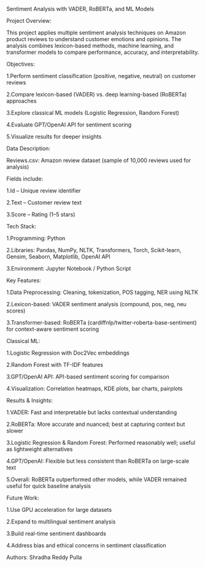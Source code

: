 Sentiment Analysis with VADER, RoBERTa, and ML Models 

  

Project Overview: 

This project applies multiple sentiment analysis techniques on Amazon product reviews to understand customer emotions and opinions. The analysis combines lexicon-based methods, machine learning, and transformer models to compare performance, accuracy, and interpretability. 

  

Objectives: 

1.Perform sentiment classification (positive, negative, neutral) on customer reviews 

2.Compare lexicon-based (VADER) vs. deep learning-based (RoBERTa) approaches 

3.Explore classical ML models (Logistic Regression, Random Forest) 

4.Evaluate GPT/OpenAI API for sentiment scoring 

5.Visualize results for deeper insights 

  

Data Description: 

Reviews.csv: Amazon review dataset (sample of 10,000 reviews used for analysis) 

  

Fields include: 

1.Id – Unique review identifier 

2.Text – Customer review text 

3.Score – Rating (1–5 stars) 

  

Tech Stack: 

1.Programming: Python 

2.Libraries: Pandas, NumPy, NLTK, Transformers, Torch, Scikit-learn, Gensim, Seaborn, Matplotlib, OpenAI API 

3.Environment: Jupyter Notebook / Python Script 

  

Key Features: 

1.Data Preprocessing: Cleaning, tokenization, POS tagging, NER using NLTK 

2.Lexicon-based: VADER sentiment analysis (compound, pos, neg, neu scores) 

3.Transformer-based: RoBERTa (cardiffnlp/twitter-roberta-base-sentiment) for context-aware sentiment scoring 

  

Classical ML: 

1.Logistic Regression with Doc2Vec embeddings 

2.Random Forest with TF-IDF features 

3.GPT/OpenAI API: API-based sentiment scoring for comparison 

4.Visualization: Correlation heatmaps, KDE plots, bar charts, pairplots 

  

Results & Insights: 

1.VADER: Fast and interpretable but lacks contextual understanding 

2.RoBERTa: More accurate and nuanced; best at capturing context but slower 

3.Logistic Regression & Random Forest: Performed reasonably well; useful as lightweight alternatives 

4.GPT/OpenAI: Flexible but less consistent than RoBERTa on large-scale text 

5.Overall: RoBERTa outperformed other models, while VADER remained useful for quick baseline analysis 

  

Future Work: 

1.Use GPU acceleration for large datasets 

2.Expand to multilingual sentiment analysis 

3.Build real-time sentiment dashboards 

4.Address bias and ethical concerns in sentiment classification 

Authors: 
Shradha Reddy Pulla 
